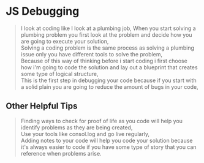 # **JS Debugging**  

>I look at coding like I look at a plumbing job,
When you start solving a plumbing problem you first look at the problem and decide how you are going to execute your solution,  
Solving a coding problem is the same process as solving a plumbing issue only you have different tools to solve the problem,  
Because of this way of thinking before i start coding i first choose how i'm going to code the solution and lay out a blueprint that creates some type of logical structure,  
This is the first step in debugging your code because if you start with a solid plain you are going to reduce the amount of bugs in your code,  

## **Other Helpful Tips**  
>Finding ways to check for proof of life as you code will help you identify problems as they are being created,  
Use your tools like consol.log and go live regularly,  
Adding notes to your code will help you code your solution because it's always easier to code if you have some type of story that you can reference when problems arise.
